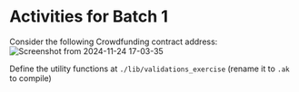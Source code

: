 # Activities for Batch 1

Consider the following Crowdfunding contract address:
![Screenshot from 2024-11-24 17-03-35](https://github.com/user-attachments/assets/3183e8ec-2240-4c7d-bae6-4cd91c4813b8)

Define the utility functions at `./lib/validations_exercise` (rename it to `.ak` to compile)
